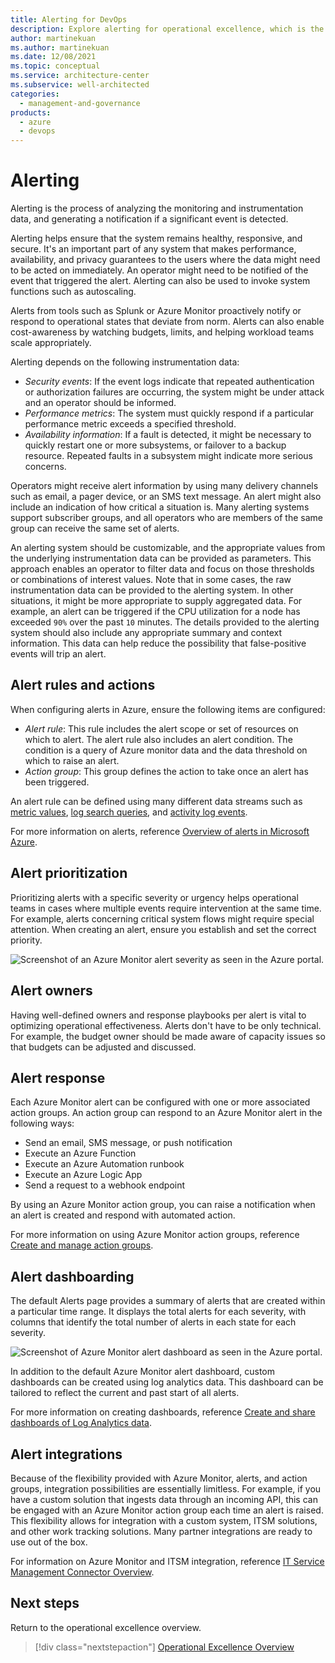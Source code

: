 ```yaml
---
title: Alerting for DevOps
description: Explore alerting for operational excellence, which is the process of analyzing the monitoring and instrumentation data and generating a notification if a significant event is detected.
author: martinekuan
ms.author: martinekuan
ms.date: 12/08/2021
ms.topic: conceptual
ms.service: architecture-center
ms.subservice: well-architected
categories:
  - management-and-governance
products:
  - azure
  - devops
---
```


# Alerting

Alerting is the process of analyzing the monitoring and instrumentation data, and generating a notification if a significant event is detected.

Alerting helps ensure that the system remains healthy, responsive, and secure. It's an important part of any system that makes performance, availability, and privacy guarantees to the users where the data might need to be acted on immediately. An operator might need to be notified of the event that triggered the alert. Alerting can also be used to invoke system functions such as autoscaling.

Alerts from tools such as Splunk or Azure Monitor proactively notify or respond to operational states that deviate from norm. Alerts can also enable cost-awareness by watching budgets, limits, and helping workload teams scale appropriately.

Alerting depends on the following instrumentation data:

- *Security events*: If the event logs indicate that repeated authentication or authorization failures are occurring, the system might be under attack and an operator should be informed.
- *Performance metrics*: The system must quickly respond if a particular performance metric exceeds a specified threshold.
- *Availability information*: If a fault is detected, it might be necessary to quickly restart one or more subsystems, or failover to a backup resource. Repeated faults in a subsystem might indicate more serious concerns.

Operators might receive alert information by using many delivery channels such as email, a pager device, or an SMS text message. An alert might also include an indication of how critical a situation is. Many alerting systems support subscriber groups, and all operators who are members of the same group can receive the same set of alerts.

An alerting system should be customizable, and the appropriate values from the underlying instrumentation data can be provided as parameters. This approach enables an operator to filter data and focus on those thresholds or combinations of interest values. Note that in some cases, the raw instrumentation data can be provided to the alerting system. In other situations, it might be more appropriate to supply aggregated data. For example, an alert can be triggered if the CPU utilization for a node has exceeded `90%` over the past `10` minutes. The details provided to the alerting system should also include any appropriate summary and context information. This data can help reduce the possibility that false-positive events will trip an alert.

## Alert rules and actions

When configuring alerts in Azure, ensure the following items are configured:

- *Alert rule*: This rule includes the alert scope or set of resources on which to alert. The alert rule also includes an alert condition. The condition is a query of Azure monitor data and the data threshold on which to raise an alert.
- *Action group*: This group defines the action to take once an alert has been triggered.

An alert rule can be defined using many different data streams such as [metric values](/azure/azure-monitor/platform/alerts-metric-overview), [log search queries](/azure/azure-monitor/platform/alerts-unified-log), and [activity log events](/azure/azure-monitor/platform/activity-log-alerts).

For more information on alerts, reference [Overview of alerts in Microsoft Azure](/azure/azure-monitor/platform/alerts-overview).

## Alert prioritization

Prioritizing alerts with a specific severity or urgency helps operational teams in cases where multiple events require intervention at the same time. For example, alerts concerning critical system flows might require special attention. When creating an alert, ensure you establish and set the correct priority.

![Screenshot of an Azure Monitor alert severity as seen in the Azure portal.](../devops/alert-severity.png)

## Alert owners

Having well-defined owners and response playbooks per alert is vital to optimizing operational effectiveness. Alerts don't have to be only technical. For example, the budget owner should be made aware of capacity issues so that budgets can be adjusted and discussed.

## Alert response

Each Azure Monitor alert can be configured with one or more associated action groups. An action group can respond to an Azure Monitor alert in the following ways:

- Send an email, SMS message, or push notification
- Execute an Azure Function
- Execute an Azure Automation runbook
- Execute an Azure Logic App
- Send a request to a webhook endpoint

By using an Azure Monitor action group, you can raise a notification when an alert is created and respond with automated action.

For more information on using Azure Monitor action groups, reference [Create and manage action groups](/azure/azure-monitor/platform/action-groups).

## Alert dashboarding

The default Alerts page provides a summary of alerts that are created within a particular time range. It displays the total alerts for each severity, with columns that identify the total number of alerts in each state for each severity.

![Screenshot of Azure Monitor alert dashboard as seen in the Azure portal.](../devops/alerts-dash.png)

In addition to the default Azure Monitor alert dashboard, custom dashboards can be created using log analytics data. This dashboard can be tailored to reflect the current and past start of all alerts.

For more information on creating dashboards, reference [Create and share dashboards of Log Analytics data](/azure/azure-monitor/learn/tutorial-logs-dashboards).

## Alert integrations

Because of the flexibility provided with Azure Monitor, alerts, and action groups, integration possibilities are essentially limitless. For example, if you have a custom solution that ingests data through an incoming API, this can be engaged with an Azure Monitor action group each time an alert is raised. This flexibility allows for integration with a custom system, ITSM solutions, and other work tracking solutions. Many partner integrations are ready to use out of the box.

For information on Azure Monitor and ITSM integration, reference [IT Service Management Connector Overview](/azure/azure-monitor/platform/itsmc-overview).

## Next steps

Return to the operational excellence overview.

> [!div class="nextstepaction"]
> [Operational Excellence Overview](./overview.md)
